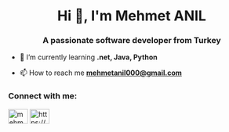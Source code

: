 <h1 align="center">Hi 👋, I'm Mehmet ANIL</h1>
<h3 align="center">A passionate software developer from Turkey</h3>


- 🌱 I’m currently learning **.net, Java, Python**


- 📫 How to reach me **mehmetanil000@gmail.com**


<h3 align="left">Connect with me:</h3>
<p align="left">
<a href="https://linkedin.com/in/mehmetanil2018" target="blank"><img align="center" src="https://raw.githubusercontent.com/rahuldkjain/github-profile-readme-generator/master/src/images/icons/Social/linked-in-alt.svg" alt="mehmetanil2018" height="30" width="40" /></a>
<a href="https://www.hackerrank.com/https://www.hackerrank.com/kodcumbenim" target="blank"><img align="center" src="https://raw.githubusercontent.com/rahuldkjain/github-profile-readme-generator/master/src/images/icons/Social/hackerrank.svg" alt="https://www.hackerrank.com/kodcumbenim" height="30" width="40" /></a>
</p>
